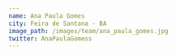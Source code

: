 ```yaml
---
name: Ana Paula Gomes
city: Feira de Santana - BA
image_path: /images/team/ana_paula_gomes.jpg
twitter: AnaPaulaGomess
---
```

